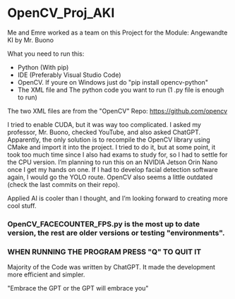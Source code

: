 # OpenCV_Proj_AKI
Me and Emre worked as a team on this Project for the Module: Angewandte KI by Mr. Buono

What you need to run this:
- Python (With pip)
- IDE (Preferably Visual Studio Code)
- OpenCV. If youre on Windows just do "pip install opencv-python"
- The XML file and The python code you want to run (1 .py file is enough to run)

The two XML files are from the "OpenCV" Repo:
https://github.com/opencv

I tried to enable CUDA, but it was way too complicated. I asked my professor, Mr. Buono, checked YouTube, and also asked ChatGPT. Apparently, the only solution is to recompile the OpenCV library using CMake and import it into the project. I tried to do it, but at some point, it took too much time since I also had exams to study for, so I had to settle for the CPU version.
I’m planning to run this on an NVIDIA Jetson Orin Nano once I get my hands on one. If I had to develop facial detection software again, I would go the YOLO route. OpenCV also seems a little outdated (check the last commits on their repo).

Applied AI is cooler than I thought, and I’m looking forward to creating more cool stuff. 

### OpenCV_FACECOUNTER_FPS.py is the most up to date version, the rest are older versions or testing "environments". ###
### WHEN RUNNING THE PROGRAM PRESS "Q" TO QUIT IT
Majority of the Code was written by ChatGPT. It made the development more efficient and simpler. 

"Embrace the GPT or the GPT will embrace you"
